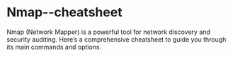 # Nmap--cheatsheet
Nmap (Network Mapper) is a powerful tool for network discovery and security auditing. Here’s a comprehensive cheatsheet to guide you through its main commands and options.
